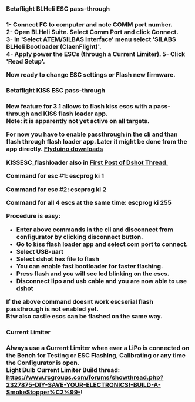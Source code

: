 <h3>Betaflight BLHeli ESC pass-through<h3>

1- Connect FC to computer and note COMM port number.  
2- Open BLHeli Suite. Select Comm Port and click Connect.  
3- In 'Select ATEM/SILBAS Interface' menu select 'SILABS BLHeli Bootloader (ClaenFlight)'.  
4- Apply power the ESCs (through a Current Limiter).
5- Click 'Read Setup'.

Now ready to change ESC settings or Flash new firmware. 

<h3>Betaflight KISS ESC pass-through<h3>

New feature for 3.1 allows to flash kiss escs with a pass-through and KISS flash loader app.  
Note: it is apparently not yet active on all targets. 

For now you have to enable passthrough in the cli and than flash through flash loader app. Later it might be done from the app directly. [Flyduino downloads](http://kiss.flyduino.net/downloads/)  

KISSESC_flashloader also in [First Post of Dshot Thread.](https://www.rcgroups.com/forums/showthread.php?2756129-Dshot-testing-a-new-digital-parallel-ESC-throttle-signal  )

Command for esc #1:
escprog ki 1

Command for esc #2:
escprog ki 2

Command for all 4 escs at the same time:
escprog ki 255


Procedure is easy:
- Enter above commands in the cli and disconnect from configurator by clicking disconnect button.
- Go to kiss flash loader app and select com port to connect.
- Select USB-uart
- Select dshot hex file to flash
- You can enable fast bootloader for faster flashing.
- Press flash and you will see led blinking on the escs.
- Disconnect lipo and usb cable and you are now able to use dshot

If the above command doesnt work escserial flash passthrough is not enabled yet.  
Btw also castle escs can be flashed on the same way.  


<h3>Current Limiter<h3>   

Always use a Current Limiter when ever a LiPo is connected on the Bench for Testing or ESC Flashing, Calibrating or any time the Configurator is open.  
Light Bulb Current Limiter Build thread:   
https://www.rcgroups.com/forums/showthread.php?2327875-DIY-SAVE-YOUR-ELECTRONICS!-BUILD-A-SmokeStopper%C2%99-!